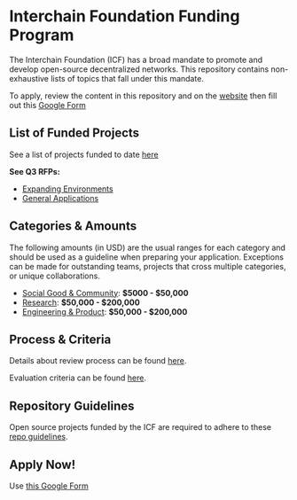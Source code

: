 # Interchain Foundation Funding Program
  
The Interchain Foundation (ICF) has a broad mandate to promote and develop open-source decentralized networks. This repository contains non-exhaustive lists of topics that fall under this mandate.

To apply, review the content in this repository and on the [website](https://interchain.io/funding) then
fill out this [Google Form](https://forms.gle/qe12SrDVLN3BxY3a6)

## List of Funded Projects

See a list of projects funded to date [here](projects/)

**See Q3 RFPs:**
- [Expanding Environments](https://medium.com/@interchain_io/request-for-proposals-2019-expanding-environments-93c0f51ec9a1)
- [General Applications](https://medium.com/@interchain_io/request-for-proposals-2019-general-applications-196a65b3870d)

## Categories & Amounts

The following amounts (in USD) are the usual ranges for each category and should be used as a guideline when preparing your application. Exceptions can be made for outstanding teams, projects that cross multiple categories, or unique collaborations.

- [Social Good & Community](./social_good_and_community.md): **$5000 - $50,000**
- [Research](./research.md): **$50,000 - $200,000**
- [Engineering & Product](./engineering_and_product.md): **$50,000 - $200,000**

## Process & Criteria

Details about review process can be found [here](./review_process.md).

Evaluation criteria can be found [here](./evaluation_criteria.md).

## Repository Guidelines

Open source projects funded by the ICF are required to adhere to these [repo guidelines](./repository_guidelines.md).

## Apply Now! 

Use [this Google Form](https://forms.gle/qe12SrDVLN3BxY3a6)
